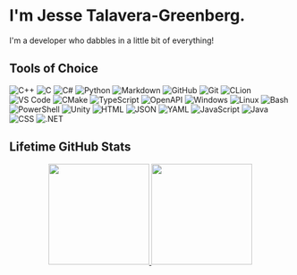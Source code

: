# I'm Jesse Talavera-Greenberg.

I'm a developer who dabbles in a little bit of everything!

## Tools of Choice

![C++](https://img.shields.io/badge/-C++-purple?style=for-the-badge&logo=C%2B%2B&logoColor=00599C)
![C](https://img.shields.io/badge/-C-purple?style=for-the-badge&logo=C)
![C#](https://img.shields.io/badge/-C%23-purple?style=for-the-badge&logo=csharp&logoColor=239120)
![Python](https://img.shields.io/badge/-Python-purple?style=for-the-badge&logo=python)
![Markdown](https://img.shields.io/badge/-Markdown-purple?style=for-the-badge&logo=markdown)
![GitHub](https://img.shields.io/badge/-GitHub-purple?style=for-the-badge&logo=github)
![Git](https://img.shields.io/badge/-Git-purple?style=for-the-badge&logo=git)
![CLion](https://img.shields.io/badge/-CLion-purple?style=for-the-badge&logo=clion&logoColor=black)
![VS Code](https://img.shields.io/badge/-VS%20Code-purple?style=for-the-badge&logo=visual-studio-code&logoColor=007ACC)
![CMake](https://img.shields.io/badge/-CMake-purple?style=for-the-badge&logo=cmake&logoColor=064F8C)
![TypeScript](https://img.shields.io/badge/-TypeScript-purple?style=for-the-badge&logo=typescript&logoColor=007ACC)
![OpenAPI](https://img.shields.io/badge/-OpenAPI-purple?style=for-the-badge&logo=openapi-initiative&logoColor=6BA539)
![Windows](https://img.shields.io/badge/-Windows-purple?style=for-the-badge&logo=windows&logoColor=0078D6)
![Linux](https://img.shields.io/badge/-Linux-purple?style=for-the-badge&logo=linux&logoColor=FCC624)
![Bash](https://img.shields.io/badge/-Bash-purple?style=for-the-badge&logo=gnu-bash&logoColor=4eaa25)
![PowerShell](https://img.shields.io/badge/-PowerShell-purple?style=for-the-badge&logo=powershell&logoColor=5391FE)
![Unity](https://img.shields.io/badge/-Unity-purple?style=for-the-badge&logo=unity&logoColor=000000)
![HTML](https://img.shields.io/badge/-HTML-purple?style=for-the-badge&logo=html5&logoColor=E34F26)
![JSON](https://img.shields.io/badge/-JSON-purple?style=for-the-badge&logo=json&logoColor=000000)
![YAML](https://img.shields.io/badge/-YAML-purple?style=for-the-badge&logo=yaml&logoColor=cb171e)
![JavaScript](https://img.shields.io/badge/-JavaScript-purple?style=for-the-badge&logo=javascript&logoColor=F7DF1E)
![Java](https://img.shields.io/badge/-Java-purple?style=for-the-badge&logo=openjdk&logoColor=437291)
![CSS](https://img.shields.io/badge/-CSS-purple?style=for-the-badge&logo=css3&logoColor=1572B6)
![.NET](https://img.shields.io/badge/-.NET-purple?style=for-the-badge&logo=.net&logoColor=512BD4)

## Lifetime GitHub Stats

<p align="center">
<a href="https://github.com/JesseTG">
  <img height="180em" src="https://github-readme-stats-eight-theta.vercel.app/api?username=JesseTG&show_icons=true&theme=transparent&include_all_commits=true&layout=compact&count_private=true"/>
  <img height="180em" src="https://github-readme-stats-eight-theta.vercel.app/api/top-langs/?username=JesseTG&layout=donut&langs_count=8&hide=jupyter%20notebook"/>
</a>
</p>

<!--
**JesseTG/JesseTG** is a ✨ _special_ ✨ repository because its `README.md` (this file) appears on your GitHub profile.

Here are some ideas to get you started:

- 🔭 I’m currently working on ...
- 🌱 I’m currently learning ...
- 👯 I’m looking to collaborate on ...
- 🤔 I’m looking for help with ...
- 💬 Ask me about ...
- 📫 How to reach me: ...
- 😄 Pronouns: ...
- ⚡ Fun fact: ...
-->
